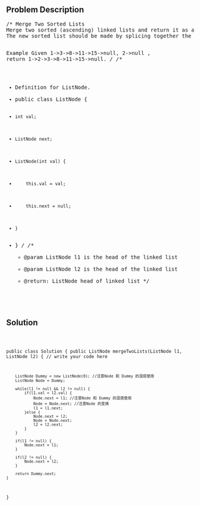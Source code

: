 <!--
<style>
  body { font-family: Arial, sans-serif; }
  .container { max-width: 100%; margin: auto; padding: 20px; }
  .comment-block { background-color: #f9f9f9; padding: 10px; border-left: 5px solid #ccc; max-width: 500px; margin: auto; word-wrap: break-word; white-space: pre-wrap; }
  .code-block { background-color: #f4f4f4; padding: 10px; border: 1px solid #ddd; }
</style>
-->

<div class='container'>
<h2>Problem Description</h2>
<div class='comment-block'>
<pre>
/* Merge Two Sorted Lists
Merge two sorted (ascending) linked lists and return it as a new sorted list. 
The new sorted list should be made by splicing together the nodes of the two lists and sorted in ascending order.

Example
Given 1->3->8->11->15->null, 2->null , return 1->2->3->8->11->15->null.
*/
/**
 * Definition for ListNode.
 * public class ListNode {
 *     int val;
 *     ListNode next;
 *     ListNode(int val) {
 *         this.val = val;
 *         this.next = null;
 *     }
 * }
 */ 
    /**
     * @param ListNode l1 is the head of the linked list
     * @param ListNode l2 is the head of the linked list
     * @return: ListNode head of linked list
     */
</pre>
</div>

<h2>Solution</h2>
<div class='code-block'>
<pre><code class='language-java'>

public class Solution {
    public ListNode mergeTwoLists(ListNode l1, ListNode l2) {
        // write your code here

        ListNode Dummy = new ListNode(0); //注意Node 和 Dummy 的混搭使用
        ListNode Node = Dummy;
        
        while(l1 != null && l2 != null) {
            if(l1.val < l2.val) {
                Node.next = l1; //注意Node 和 Dummy 的混搭使用
                Node = Node.next; //注意Node 的变换
                l1 = l1.next;
            }else {
                Node.next = l2;
                Node = Node.next;
                l2 = l2.next;
            }
        }
        
        if(l1 != null) {
            Node.next = l1;
        }
        
        if(l2 != null) {
            Node.next = l2;
        }
        
        return Dummy.next;
    }
}</code></pre>
</div>
</div>
